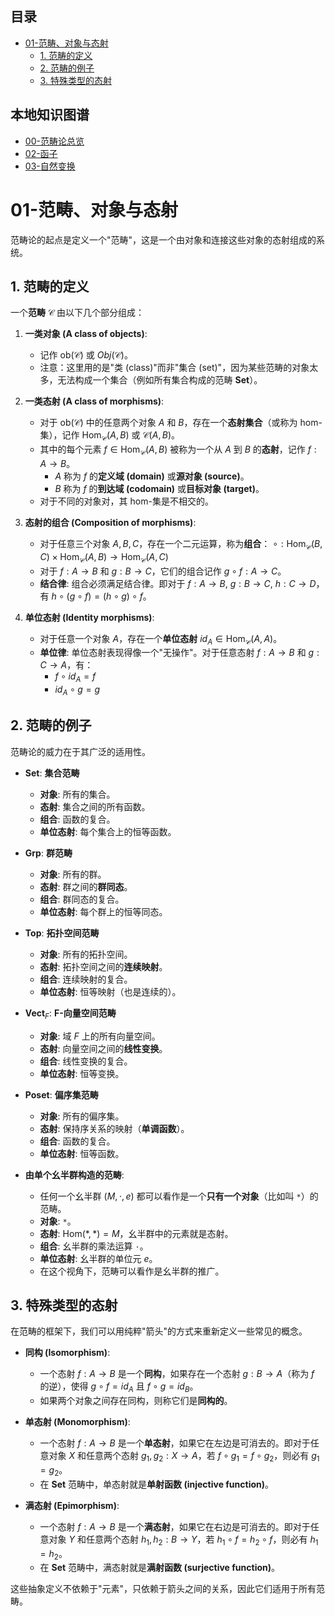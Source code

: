 <!-- 本地目录区块 -->
## 目录

- [01-范畴、对象与态射](#01-范畴对象与态射)
  - [1. 范畴的定义](#1-范畴的定义)
  - [2. 范畴的例子](#2-范畴的例子)
  - [3. 特殊类型的态射](#3-特殊类型的态射)

<!-- 本地知识图谱区块 -->
## 本地知识图谱

- [00-范畴论总览](./00-范畴论总览.md)
- [02-函子](./02-函子.md)
- [03-自然变换](./03-自然变换.md)

# 01-范畴、对象与态射

范畴论的起点是定义一个"范畴"，这是一个由对象和连接这些对象的态射组成的系统。

## 1. 范畴的定义

一个**范畴** $\mathcal{C}$ 由以下几个部分组成：

1. **一类对象 (A class of objects)**:
    - 记作 $\text{ob}(\mathcal{C})$ 或 $Obj(\mathcal{C})$。
    - 注意：这里用的是"类 (class)"而非"集合 (set)"，因为某些范畴的对象太多，无法构成一个集合（例如所有集合构成的范畴 **Set**）。

2. **一类态射 (A class of morphisms)**:
    - 对于 $\text{ob}(\mathcal{C})$ 中的任意两个对象 $A$ 和 $B$，存在一个**态射集合**（或称为 hom-集），记作 $\text{Hom}_\mathcal{C}(A, B)$ 或 $\mathcal{C}(A, B)$。
    - 其中的每个元素 $f \in \text{Hom}_\mathcal{C}(A, B)$ 被称为一个从 $A$ 到 $B$ 的**态射**，记作 $f: A \to B$。
        - $A$ 称为 $f$ 的**定义域 (domain)** 或**源对象 (source)**。
        - $B$ 称为 $f$ 的**到达域 (codomain)** 或**目标对象 (target)**。
    - 对于不同的对象对，其 hom-集是不相交的。

3. **态射的组合 (Composition of morphisms)**:
    - 对于任意三个对象 $A, B, C$，存在一个二元运算，称为**组合**：
      $\circ: \text{Hom}_\mathcal{C}(B, C) \times \text{Hom}_\mathcal{C}(A, B) \to \text{Hom}_\mathcal{C}(A, C)$
    - 对于 $f: A \to B$ 和 $g: B \to C$，它们的组合记作 $g \circ f: A \to C$。
    - **结合律**: 组合必须满足结合律。即对于 $f: A \to B$, $g: B \to C$, $h: C \to D$，有 $h \circ (g \circ f) = (h \circ g) \circ f$。

4. **单位态射 (Identity morphisms)**:
    - 对于任意一个对象 $A$，存在一个**单位态射** $id_A \in \text{Hom}_\mathcal{C}(A, A)$。
    - **单位律**: 单位态射表现得像一个"无操作"。对于任意态射 $f: A \to B$ 和 $g: C \to A$，有：
        - $f \circ id_A = f$
        - $id_A \circ g = g$

## 2. 范畴的例子

范畴论的威力在于其广泛的适用性。

- **Set**: **集合范畴**
  - **对象**: 所有的集合。
  - **态射**: 集合之间的所有函数。
  - **组合**: 函数的复合。
  - **单位态射**: 每个集合上的恒等函数。

- **Grp**: **群范畴**
  - **对象**: 所有的群。
  - **态射**: 群之间的**群同态**。
  - **组合**: 群同态的复合。
  - **单位态射**: 每个群上的恒等同态。

- **Top**: **拓扑空间范畴**
  - **对象**: 所有的拓扑空间。
  - **态射**: 拓扑空间之间的**连续映射**。
  - **组合**: 连续映射的复合。
  - **单位态射**: 恒等映射（也是连续的）。

- **Vect**$_F$: **F-向量空间范畴**
  - **对象**: 域 $F$ 上的所有向量空间。
  - **态射**: 向量空间之间的**线性变换**。
  - **组合**: 线性变换的复合。
  - **单位态射**: 恒等变换。

- **Poset**: **偏序集范畴**
  - **对象**: 所有的偏序集。
  - **态射**: 保持序关系的映射（**单调函数**）。
  - **组合**: 函数的复合。
  - **单位态射**: 恒等函数。

- **由单个幺半群构造的范畴**:
  - 任何一个幺半群 $(M, \cdot, e)$ 都可以看作是一个**只有一个对象**（比如叫 `*`）的范畴。
  - **对象**: `*`。
  - **态射**: $\text{Hom}(*,*) = M$，幺半群中的元素就是态射。
  - **组合**: 幺半群的乘法运算 `·`。
  - **单位态射**: 幺半群的单位元 $e$。
  - 在这个视角下，范畴可以看作是幺半群的推广。

## 3. 特殊类型的态射

在范畴的框架下，我们可以用纯粹"箭头"的方式来重新定义一些常见的概念。

- **同构 (Isomorphism)**:
  - 一个态射 $f: A \to B$ 是一个**同构**，如果存在一个态射 $g: B \to A$（称为 $f$ 的逆），使得 $g \circ f = id_A$ 且 $f \circ g = id_B$。
  - 如果两个对象之间存在同构，则称它们是**同构的**。

- **单态射 (Monomorphism)**:
  - 一个态射 $f: A \to B$ 是一个**单态射**，如果它在左边是可消去的。即对于任意对象 $X$ 和任意两个态射 $g_1, g_2: X \to A$，若 $f \circ g_1 = f \circ g_2$，则必有 $g_1 = g_2$。
  - 在 **Set** 范畴中，单态射就是**单射函数 (injective function)**。

- **满态射 (Epimorphism)**:
  - 一个态射 $f: A \to B$ 是一个**满态射**，如果它在右边是可消去的。即对于任意对象 $Y$ 和任意两个态射 $h_1, h_2: B \to Y$，若 $h_1 \circ f = h_2 \circ f$，则必有 $h_1 = h_2$。
  - 在 **Set** 范畴中，满态射就是**满射函数 (surjective function)**。

这些抽象定义不依赖于"元素"，只依赖于箭头之间的关系，因此它们适用于所有范畴。
